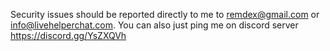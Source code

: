 Security issues should be reported directly to me to remdex@gmail.com or info@livehelperchat.com. You can also just ping me on discord server https://discord.gg/YsZXQVh
